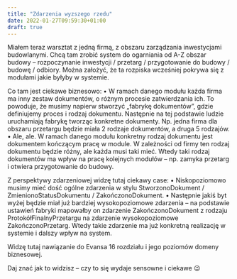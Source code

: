 ```yaml
---
title: "Zdarzenia wyzszego rzedu"
date: 2022-01-27T09:59:30+01:00
draft: true
---
```



Miałem teraz warsztat z jedną firmą, z obszaru zarządzania inwestycjami budowlanymi. Chcą tam zrobić system do ogarniania od A-Z obszar budowy – rozpoczynanie inwestycji / przetarg / przygotowanie do budowy / budowę / odbiory. Można założyć, że ta rozpiska wcześniej pokrywa się z modułami jakie byłyby w systemie.

Co tam jest ciekawe biznesowo:
•	W ramach danego modułu każda firma ma inny zestaw dokumentów, o różnym procesie zatwierdzania ich. To powoduje, że musimy napierw stworzyć „fabrykę dokumentów”, gdzie definiujemy proces i rodzaj dokumentu. Następnie na tej podstawie ludzie uruchamiają fabrykę tworząc konkretne dokumenty. Np. jedna firma dla obszaru przetargu będzie miała 2 rodzaje dokumentów, a druga 5 rodzajów.
•	Ale, ale. W ramach danego modułu konkretny rodzaj dokumentu jest dokumentem kończącym pracę w module. W zależności od firmy ten rodzaj dokumentu będzie różny, ale każda musi taki mieć. Wtedy taki rodzaj dokumentów ma wpływ na pracę kolejnych modułów – np. zamyka przetarg i otwiera przygotowanie do budowy.

Z perspektywy zdarzeniowej widzę tutaj ciekawy case:
•	Niskopoziomowo musimy mieć dość ogólne zdarzenia w stylu StworzonoDokument / ZmienionoStatusDokumentu / ZakończonoDokument.
•	Następnie jakiś byt wyżej będzie miał już bardziej wysokopoziomowe zdarzenia – na podstawie ustawień fabryki mapowałby on zdarzenie ZakończonoDokument z rodzaju ProtokółFinalnyPrzetargu na zdarzenie wysokopoziomowe ZakończonoPrzetarg. Wtedy takie zdarzenie ma już konkretną realizację w systemie i dalszy wpływ na system.

Widzę tutaj nawiązanie do Evansa 16 rozdziału i jego poziomów domeny biznesowej.

Daj znać jak to widzisz – czy to się wydaje sensowne i ciekawe 😉
